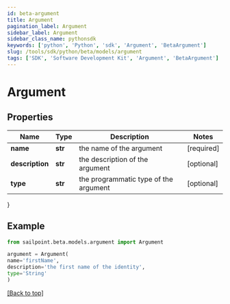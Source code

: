 ```yaml
---
id: beta-argument
title: Argument
pagination_label: Argument
sidebar_label: Argument
sidebar_class_name: pythonsdk
keywords: ['python', 'Python', 'sdk', 'Argument', 'BetaArgument']
slug: /tools/sdk/python/beta/models/argument
tags: ['SDK', 'Software Development Kit', 'Argument', 'BetaArgument']
---
```


# Argument

## Properties

| Name | Type | Description | Notes |
| --- | --- | --- | --- |
| **name** | **str** | the name of the argument | [required] |
| **description** | **str** | the description of the argument | [optional] |
| **type** | **str** | the programmatic type of the argument | [optional] |

}

## Example

```python
from sailpoint.beta.models.argument import Argument

argument = Argument(
name='firstName',
description='the first name of the identity',
type='String'
)

```

[[Back to top]](#)
